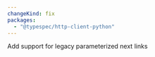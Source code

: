 ```yaml
---
changeKind: fix
packages:
  - "@typespec/http-client-python"
---
```


Add support for legacy parameterized next links